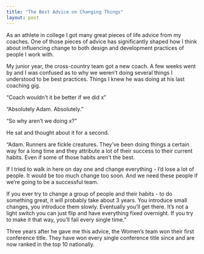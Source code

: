 ```yaml
---
title: "The Best Advice on Changing Things"
layout: post
---
```


As an athlete in college I got many great pieces of life advice from my
coaches. One of those pieces of advice has significantly shaped how I think
about influencing change to both design and development practices of people I
work with.

My junior year, the cross-country team got a new coach. A few weeks went by and
I was confused as to why we weren’t doing several things I understood to be
best practices. Things I knew he was doing at his last coaching gig.

“Coach wouldn’t it be better if we did x”

“Absolutely Adam. Absolutely.”

“So why aren’t we doing x?”

He sat and thought about it for a second.

“Adam. Runners are fickle creatures. They’ve been doing things a certain way
for a long time and they attribute a lot of their success to their current
  habits. Even if some of those habits aren’t the best.

If I tried to walk in here on day one and change everything - I’d lose a lot of
people. It would be too much change too soon. And we need these people if we’re
going to be a successful team.

If you ever try to change a group of people and their habits - to  do something
great, it will probably take about 3 years. You introduce small changes, you
introduce them slowly. Eventually you’ll get there. It’s not a light switch you
can just flip and have everything fixed overnight. If you try to make it that
way, you’ll fail every single time.”

Three years after he gave me this advice, the Women’s team won their first
conference title. They have won every single conference title since and are now
ranked in the top 10 nationally.



